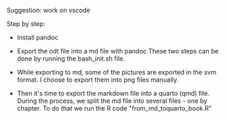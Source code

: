 Suggestion: work on vscode 

Step by step:

- Install pandoc 
- Export the odt file into a md file with pandoc
These two steps can be done by running the bash_init.sh file.

- While exporting to md, some of the pictures are exported in the svm format. 
I choose to export them into png files manually.

- Then it's time to export the markdown file into a quarto (qmd) file. During the process, we split the md file into several files - one by chapter. To do that we run the R code "from_md_toquarto_book.R"
